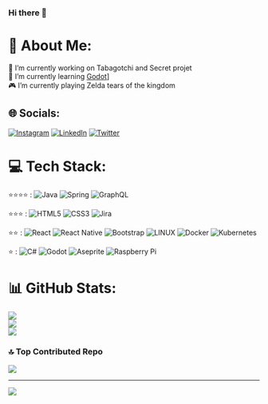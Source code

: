 ### Hi there 👋
# 💫 About Me:
🔭 I’m currently working on Tabagotchi and Secret projet<br>
🌱 I’m currently learning [Godot](https://godotengine.org/)]<br>
🎮 I’m currently playing Zelda tears of the kingdom<br>

## 🌐 Socials:
[![Instagram](https://img.shields.io/badge/Instagram-%23E4405F.svg?logo=Instagram&logoColor=white)](https://instagram.com/xyam44) [![LinkedIn](https://img.shields.io/badge/LinkedIn-%230077B5.svg?logo=linkedin&logoColor=white)](https://linkedin.com/in/maxime-sanchez-developper) [![Twitter](https://img.shields.io/badge/Twitter-%231DA1F2.svg?logo=Twitter&logoColor=white)](https://twitter.com/xyam44) 

# 💻 Tech Stack:
⭐⭐⭐⭐ :
![Java](https://img.shields.io/badge/java-%23ED8B00.svg?style=for-the-badge&logo=java&logoColor=white) 
![Spring](https://img.shields.io/badge/spring-%236DB33F.svg?style=for-the-badge&logo=spring&logoColor=white) 
![GraphQL](https://img.shields.io/badge/-GraphQL-E10098?style=for-the-badge&logo=graphql&logoColor=white) 

⭐⭐⭐ :
![HTML5](https://img.shields.io/badge/html5-%23E34F26.svg?style=for-the-badge&logo=html5&logoColor=white) 
![CSS3](https://img.shields.io/badge/css3-%231572B6.svg?style=for-the-badge&logo=css3&logoColor=white) 
![Jira](https://img.shields.io/badge/jira-%230A0FFF.svg?style=for-the-badge&logo=jira&logoColor=white)

⭐⭐ :
![React](https://img.shields.io/badge/react-%2320232a.svg?style=for-the-badge&logo=react&logoColor=%2361DAFB) 
![React Native](https://img.shields.io/badge/react_native-%2320232a.svg?style=for-the-badge&logo=react&logoColor=%2361DAFB) 
![Bootstrap](https://img.shields.io/badge/bootstrap-%23563D7C.svg?style=for-the-badge&logo=bootstrap&logoColor=white) 
![LINUX](https://img.shields.io/badge/Linux-FCC624?style=for-the-badge&logo=linux&logoColor=black) 
![Docker](https://img.shields.io/badge/docker-%230db7ed.svg?style=for-the-badge&logo=docker&logoColor=white) 
![Kubernetes](https://img.shields.io/badge/kubernetes-%23326ce5.svg?style=for-the-badge&logo=kubernetes&logoColor=white) 

⭐ :
![C#](https://img.shields.io/badge/c%23-%23239120.svg?style=for-the-badge&logo=c-sharp&logoColor=white) 
![Godot](https://avatars.githubusercontent.com/u/6318500?s=48&v=4) 
![Aseprite](https://img.shields.io/badge/Aseprite-FFFFFF?style=for-the-badge&logo=Aseprite&logoColor=#7D929E) 
![Raspberry Pi](https://img.shields.io/badge/-RaspberryPi-C51A4A?style=for-the-badge&logo=Raspberry-Pi) 


# 📊 GitHub Stats:
![](https://github-readme-stats.vercel.app/api?username=xyam&theme=gruvbox&hide_border=false&include_all_commits=true&count_private=false)<br/>
![](https://github-readme-streak-stats.herokuapp.com/?user=xyam&theme=gruvbox&hide_border=false)<br/>
![](https://github-readme-stats.vercel.app/api/top-langs/?username=xyam&theme=gruvbox&hide_border=false&include_all_commits=true&count_private=false&layout=compact)

### 🔝 Top Contributed Repo
![](https://github-contributor-stats.vercel.app/api?username=xyam&limit=5&theme=dark&combine_all_yearly_contributions=true)

---
[![](https://visitcount.itsvg.in/api?id=xyam&icon=0&color=0)](https://visitcount.itsvg.in)

<!-- Proudly created with GPRM ( https://gprm.itsvg.in ) -->

